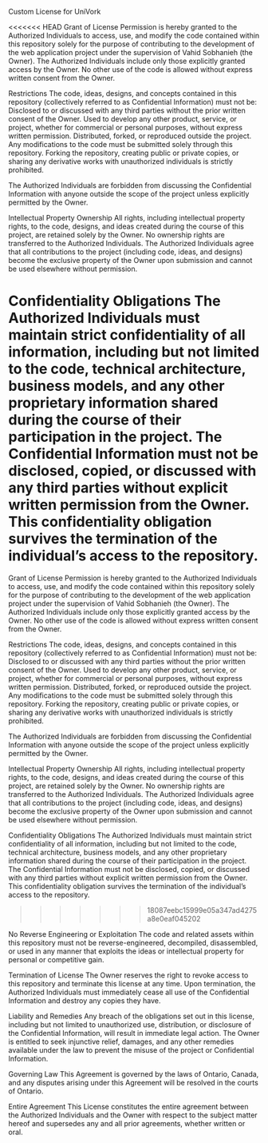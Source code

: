Custom License for UniVork

<<<<<<< HEAD
Grant of License Permission is hereby granted to the Authorized Individuals to access, use, and modify the code contained within this repository solely for the purpose of contributing to the development of the web application project under the supervision of Vahid Sobhanieh (the Owner). The Authorized Individuals include only those explicitly granted access by the Owner. No other use of the code is allowed without express written consent from the Owner.

Restrictions The code, ideas, designs, and concepts contained in this repository (collectively referred to as Confidential Information) must not be: Disclosed to or discussed with any third parties without the prior written consent of the Owner. Used to develop any other product, service, or project, whether for commercial or personal purposes, without express written permission. Distributed, forked, or reproduced outside the project. Any modifications to the code must be submitted solely through this repository. Forking the repository, creating public or private copies, or sharing any derivative works with unauthorized individuals is strictly prohibited.

The Authorized Individuals are forbidden from discussing the Confidential Information with anyone outside the scope of the project unless explicitly permitted by the Owner.

Intellectual Property Ownership All rights, including intellectual property rights, to the code, designs, and ideas created during the course of this project, are retained solely by the Owner. No ownership rights are transferred to the Authorized Individuals. The Authorized Individuals agree that all contributions to the project (including code, ideas, and designs) become the exclusive property of the Owner upon submission and cannot be used elsewhere without permission.

Confidentiality Obligations The Authorized Individuals must maintain strict confidentiality of all information, including but not limited to the code, technical architecture, business models, and any other proprietary information shared during the course of their participation in the project. The Confidential Information must not be disclosed, copied, or discussed with any third parties without explicit written permission from the Owner. This confidentiality obligation survives the termination of the individual’s access to the repository.
=======
Grant of License Permission is hereby granted to the Authorized Individuals to access, use, and modify the code contained within this repository solely for the purpose of contributing to the development of the web application project under the supervision of Vahid Sobhanieh (the Owner).
The Authorized Individuals include only those explicitly granted access by the Owner. No other use of the code is allowed without express written consent from the Owner.

Restrictions The code, ideas, designs, and concepts contained in this repository (collectively referred to as Confidential Information) must not be:
Disclosed to or discussed with any third parties without the prior written consent of the Owner. Used to develop any other product, service, or project, whether for commercial or personal purposes, without express written permission. Distributed, forked, or reproduced outside the project. Any modifications to the code must be submitted solely through this repository. Forking the repository, creating public or private copies, or sharing any derivative works with unauthorized individuals is strictly prohibited.

The Authorized Individuals are forbidden from discussing the Confidential Information with anyone outside the scope of the project unless explicitly permitted by the Owner.

Intellectual Property Ownership All rights, including intellectual property rights, to the code, designs, and ideas created during the course of this project, are retained solely by the Owner. No ownership rights are transferred to the Authorized Individuals.
The Authorized Individuals agree that all contributions to the project (including code, ideas, and designs) become the exclusive property of the Owner upon submission and cannot be used elsewhere without permission.

Confidentiality Obligations The Authorized Individuals must maintain strict confidentiality of all information, including but not limited to the code, technical architecture, business models, and any other proprietary information shared during the course of their participation in the project.
The Confidential Information must not be disclosed, copied, or discussed with any third parties without explicit written permission from the Owner. This confidentiality obligation survives the termination of the individual’s access to the repository.
>>>>>>> 18087eebc15999e05a347ad4275a8e0eaf045202

No Reverse Engineering or Exploitation The code and related assets within this repository must not be reverse-engineered, decompiled, disassembled, or used in any manner that exploits the ideas or intellectual property for personal or competitive gain.

Termination of License The Owner reserves the right to revoke access to this repository and terminate this license at any time. Upon termination, the Authorized Individuals must immediately cease all use of the Confidential Information and destroy any copies they have.

Liability and Remedies Any breach of the obligations set out in this license, including but not limited to unauthorized use, distribution, or disclosure of the Confidential Information, will result in immediate legal action. The Owner is entitled to seek injunctive relief, damages, and any other remedies available under the law to prevent the misuse of the project or Confidential Information.

Governing Law This Agreement is governed by the laws of Ontario, Canada, and any disputes arising under this Agreement will be resolved in the courts of Ontario.

Entire Agreement This License constitutes the entire agreement between the Authorized Individuals and the Owner with respect to the subject matter hereof and supersedes any and all prior agreements, whether written or oral.
